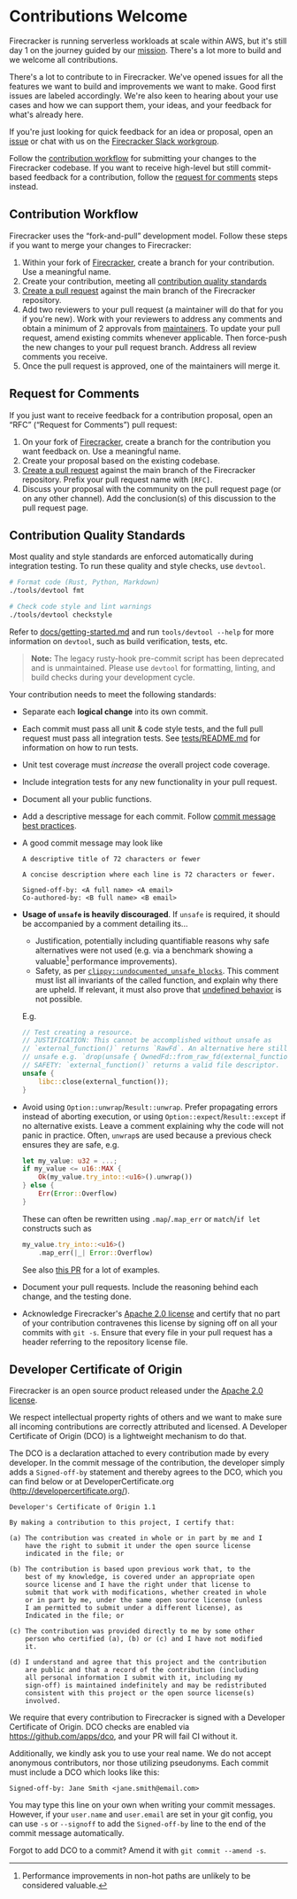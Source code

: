 # Contributions Welcome

Firecracker is running serverless workloads at scale within AWS, but it's still
day 1 on the journey guided by our [mission](CHARTER.md). There's a lot more to
build and we welcome all contributions.

There's a lot to contribute to in Firecracker. We've opened issues for all the
features we want to build and improvements we want to make. Good first issues
are labeled accordingly. We're also keen to hearing about your use cases and how
we can support them, your ideas, and your feedback for what's already here.

If you're just looking for quick feedback for an idea or proposal, open an
[issue](https://github.com/firecracker-microvm/firecracker/issues) or chat with
us on the [Firecracker Slack workgroup](https://firecracker-microvm.slack.com).

Follow the [contribution workflow](#contribution-workflow) for submitting your
changes to the Firecracker codebase. If you want to receive high-level but still
commit-based feedback for a contribution, follow the
[request for comments](#request-for-comments) steps instead.

## Contribution Workflow

Firecracker uses the “fork-and-pull” development model. Follow these steps if
you want to merge your changes to Firecracker:

1. Within your fork of
   [Firecracker](https://github.com/firecracker-microvm/firecracker), create a
   branch for your contribution. Use a meaningful name.
1. Create your contribution, meeting all
   [contribution quality standards](#contribution-quality-standards)
1. [Create a pull request](https://help.github.com/articles/creating-a-pull-request-from-a-fork/)
   against the main branch of the Firecracker repository.
1. Add two reviewers to your pull request (a maintainer will do that for you if
   you're new). Work with your reviewers to address any comments and obtain a
   minimum of 2 approvals from [maintainers](MAINTAINERS.md). To update your
   pull request, amend existing commits whenever applicable. Then force-push the
   new changes to your pull request branch. Address all review comments you
   receive.
1. Once the pull request is approved, one of the maintainers will merge it.

## Request for Comments

If you just want to receive feedback for a contribution proposal, open an “RFC”
(“Request for Comments”) pull request:

1. On your fork of
   [Firecracker](https://github.com/firecracker-microvm/firecracker), create a
   branch for the contribution you want feedback on. Use a meaningful name.
1. Create your proposal based on the existing codebase.
1. [Create a pull request](https://help.github.com/articles/creating-a-pull-request-from-a-fork/)
   against the main branch of the Firecracker repository. Prefix your pull
   request name with `[RFC]`.
1. Discuss your proposal with the community on the pull request page (or on any
   other channel). Add the conclusion(s) of this discussion to the pull request
   page.

## Contribution Quality Standards

Most quality and style standards are enforced automatically during integration
testing. To run these quality and style checks, use `devtool`.

```bash
# Format code (Rust, Python, Markdown)
./tools/devtool fmt

# Check code style and lint warnings
./tools/devtool checkstyle
```

Refer to [docs/getting-started.md](docs/getting-started.md) and run
`tools/devtool --help` for more information on `devtool`, such as build
verification, tests, etc.

> **Note:** The legacy rusty-hook pre-commit script has been deprecated and is
> unmaintained. Please use `devtool` for formatting, linting, and build checks
> during your development cycle.

Your contribution needs to meet the following standards:

- Separate each **logical change** into its own commit.

- Each commit must pass all unit & code style tests, and the full pull request
  must pass all integration tests. See [tests/README.md](tests/README.md) for
  information on how to run tests.

- Unit test coverage must _increase_ the overall project code coverage.

- Include integration tests for any new functionality in your pull request.

- Document all your public functions.

- Add a descriptive message for each commit. Follow
  [commit message best practices](https://github.com/erlang/otp/wiki/writing-good-commit-messages).

- A good commit message may look like

  ```
  A descriptive title of 72 characters or fewer

  A concise description where each line is 72 characters or fewer.

  Signed-off-by: <A full name> <A email>
  Co-authored-by: <B full name> <B email>
  ```

- **Usage of `unsafe` is heavily discouraged**. If `unsafe` is required, it
  should be accompanied by a comment detailing its...

  - Justification, potentially including quantifiable reasons why safe
    alternatives were not used (e.g. via a benchmark showing a valuable[^1]
    performance improvements).
  - Safety, as per
    [`clippy::undocumented_unsafe_blocks`](https://rust-lang.github.io/rust-clippy/master/#undocumented_unsafe_blocks).
    This comment must list all invariants of the called function, and explain
    why there are upheld. If relevant, it must also prove that
    [undefined behavior](https://doc.rust-lang.org/reference/behavior-considered-undefined.html)
    is not possible.

  E.g.

  ```rust
  // Test creating a resource.
  // JUSTIFICATION: This cannot be accomplished without unsafe as
  // `external_function()` returns `RawFd`. An alternative here still uses
  // unsafe e.g. `drop(unsafe { OwnedFd::from_raw_fd(external_function()) });`.
  // SAFETY: `external_function()` returns a valid file descriptor.
  unsafe {
      libc::close(external_function());
  }
  ```

- Avoid using `Option::unwrap`/`Result::unwrap`. Prefer propagating errors
  instead of aborting execution, or using `Option::expect`/`Result::except` if
  no alternative exists. Leave a comment explaining why the code will not panic
  in practice. Often, `unwrap`s are used because a previous check ensures they
  are safe, e.g.

  ```rs
  let my_value: u32 = ...;
  if my_value <= u16::MAX {
      Ok(my_value.try_into::<u16>().unwrap())
  } else {
      Err(Error::Overflow)
  }
  ```

  These can often be rewritten using `.map`/`.map_err` or `match`/`if let`
  constructs such as

  ```rs
  my_value.try_into::<u16>()
      .map_err(|_| Error::Overflow)
  ```

  See also
  [this PR](https://github.com/firecracker-microvm/firecracker/pull/3557) for a
  lot of examples.

- Document your pull requests. Include the reasoning behind each change, and the
  testing done.

- Acknowledge Firecracker's [Apache 2.0 license](LICENSE) and certify that no
  part of your contribution contravenes this license by signing off on all your
  commits with `git -s`. Ensure that every file in your pull request has a
  header referring to the repository license file.

## Developer Certificate of Origin

Firecracker is an open source product released under the
[Apache 2.0 license](LICENSE).

We respect intellectual property rights of others and we want to make sure all
incoming contributions are correctly attributed and licensed. A Developer
Certificate of Origin (DCO) is a lightweight mechanism to do that.

The DCO is a declaration attached to every contribution made by every developer.
In the commit message of the contribution, the developer simply adds a
`Signed-off-by` statement and thereby agrees to the DCO, which you can find
below or at DeveloperCertificate.org (<http://developercertificate.org/>).

```
Developer's Certificate of Origin 1.1

By making a contribution to this project, I certify that:

(a) The contribution was created in whole or in part by me and I
    have the right to submit it under the open source license
    indicated in the file; or

(b) The contribution is based upon previous work that, to the
    best of my knowledge, is covered under an appropriate open
    source license and I have the right under that license to
    submit that work with modifications, whether created in whole
    or in part by me, under the same open source license (unless
    I am permitted to submit under a different license), as
    Indicated in the file; or

(c) The contribution was provided directly to me by some other
    person who certified (a), (b) or (c) and I have not modified
    it.

(d) I understand and agree that this project and the contribution
    are public and that a record of the contribution (including
    all personal information I submit with it, including my
    sign-off) is maintained indefinitely and may be redistributed
    consistent with this project or the open source license(s)
    involved.
```

We require that every contribution to Firecracker is signed with a Developer
Certificate of Origin. DCO checks are enabled via <https://github.com/apps/dco>,
and your PR will fail CI without it.

Additionally, we kindly ask you to use your real name. We do not accept
anonymous contributors, nor those utilizing pseudonyms. Each commit must include
a DCO which looks like this:

```
Signed-off-by: Jane Smith <jane.smith@email.com>
```

You may type this line on your own when writing your commit messages. However,
if your `user.name` and `user.email` are set in your git config, you can use
`-s` or `--signoff` to add the `Signed-off-by` line to the end of the commit
message automatically.

Forgot to add DCO to a commit? Amend it with `git commit --amend -s`.

[^1]: Performance improvements in non-hot paths are unlikely to be considered
    valuable.
